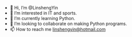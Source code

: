 - 👋 Hi, I’m @LinshengYin
- 👀 I’m interested in IT and sports.
- 🌱 I’m currently learning Python.
- 💞️ I’m looking to collaborate on making Python programs.
- 📫 How to reach me linshengyin@hotmail.com

<!---
LinshengYin/LinshengYin is a ✨ special ✨ repository because its `README.md` (this file) appears on your GitHub profile.
You can click the Preview link to take a look at your changes.
--->
